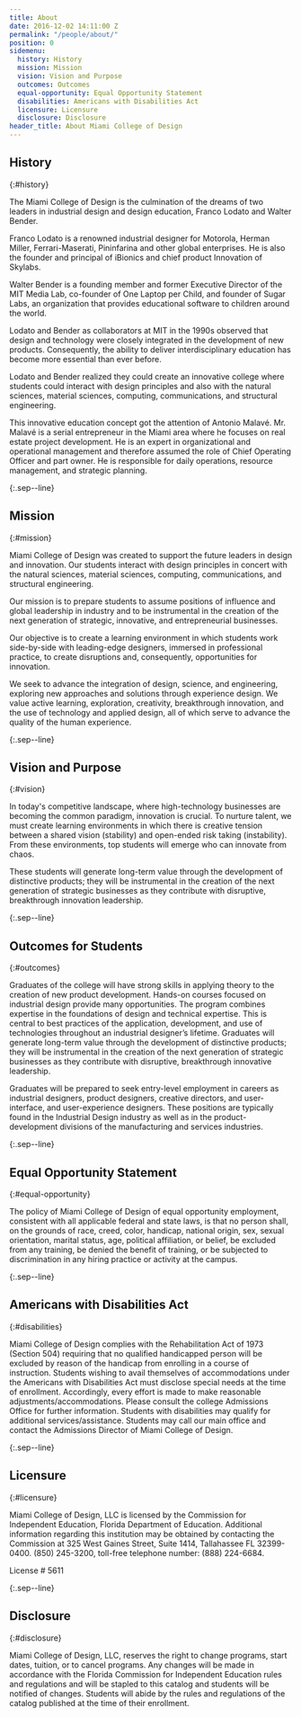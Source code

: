 ```yaml
---
title: About
date: 2016-12-02 14:11:00 Z
permalink: "/people/about/"
position: 0
sidemenu:
  history: History
  mission: Mission
  vision: Vision and Purpose
  outcomes: Outcomes
  equal-opportunity: Equal Opportunity Statement
  disabilities: Americans with Disabilities Act
  licensure: Licensure
  disclosure: Disclosure
header_title: About Miami College of Design
---
```


## History
{:#history}

The Miami College of Design is the culmination of the dreams of two leaders in industrial design and design education, Franco Lodato and Walter Bender.

Franco Lodato is a renowned industrial designer for Motorola, Herman Miller, Ferrari-Maserati, Pininfarina and other global enterprises. He is also the founder and principal of iBionics and chief product Innovation of Skylabs.

Walter Bender is a founding member and former Executive Director of the MIT Media Lab, co-founder of One Laptop per Child, and founder of Sugar Labs, an organization that provides educational software to children around the world.

Lodato and Bender as collaborators at MIT in the 1990s observed that design and technology were closely integrated in the development of new products. Consequently, the ability to deliver interdisciplinary education has become more essential than ever before.

Lodato and Bender realized they could create an innovative college where students could interact with design principles and also with the natural sciences, material sciences, computing, communications, and structural engineering.

This innovative education concept got the attention of Antonio Malavé. Mr. Malavé is a serial entrepreneur in the Miami area where he focuses on real estate project development. He is an expert in organizational and operational management and therefore assumed the role of Chief Operating Officer and part owner. He is responsible for daily operations, resource management, and strategic planning.

{:.sep--line}
&nbsp;

## Mission
{:#mission}

Miami College of Design was created to support the future leaders in design and innovation. Our students interact with design principles in concert with the natural sciences, material sciences, computing, communications, and structural engineering.

Our mission is to prepare students to assume positions of influence and global leadership in industry and to be instrumental in the creation of the next generation of strategic, innovative, and entrepreneurial businesses.

Our objective is to create a learning environment in which students work side-by-side with leading-edge designers, immersed in professional practice, to create disruptions and, consequently, opportunities for innovation.

We seek to advance the integration of design, science, and engineering, exploring new approaches and solutions through experience design. We value active learning, exploration, creativity, breakthrough innovation, and the use of technology and applied design, all of which serve to advance the quality of the human experience.

{:.sep--line}
&nbsp;

## Vision and Purpose
{:#vision}

In today's competitive landscape, where high-technology businesses are becoming the common paradigm, innovation is crucial. To nurture talent, we must create learning environments in which there is creative tension between a shared vision (stability) and open-ended risk taking (instability). From these environments, top students will emerge who can innovate from chaos.

These students will generate long-term value through the development of distinctive products; they will be instrumental in the creation of the next generation of strategic businesses as they contribute with disruptive, breakthrough innovation leadership.

{:.sep--line}
&nbsp;

## Outcomes for Students
{:#outcomes}

Graduates of the college will have strong skills in applying theory to the creation of new product development. Hands-on courses focused on industrial design provide many opportunities. The program combines expertise in the foundations of design and technical expertise. This is central to best practices of the application, development, and use of technologies throughout an industrial designer’s lifetime. Graduates will generate long-term value through the development of distinctive products; they will be instrumental in the creation of the next generation of strategic businesses as they contribute with disruptive, breakthrough innovative leadership.

Graduates will be prepared to seek entry-level employment in careers as industrial designers, product designers, creative directors, and user-interface, and user-experience designers. These positions are typically found in the Industrial Design industry as well as in the product-development divisions of the manufacturing and services industries.

{:.sep--line}
&nbsp;

## Equal Opportunity Statement
{:#equal-opportunity}

The policy of Miami College of Design of equal opportunity employment, consistent with all applicable federal and state laws, is that no person shall, on the grounds of race, creed, color, handicap, national origin, sex, sexual orientation, marital status, age, political affiliation, or belief, be excluded from any training, be denied the benefit of training, or be subjected to discrimination in any hiring practice or activity at the campus.

{:.sep--line}
&nbsp;

## Americans with Disabilities Act
{:#disabilities}

Miami College of Design complies with the Rehabilitation Act of 1973 (Section 504) requiring that no qualified handicapped person will be excluded by reason of the handicap from enrolling in a course of instruction. Students wishing to avail themselves of accommodations under the Americans with Disabilities Act must disclose special needs at the time of enrollment. Accordingly, every effort is made to make reasonable adjustments/accommodations. Please consult the college Admissions Office for further information. Students with disabilities may qualify for additional services/assistance. Students may call our main office and contact the Admissions Director of Miami College of Design.

{:.sep--line}
&nbsp;

## Licensure
{:#licensure}

Miami College of Design, LLC is licensed by the Commission for Independent Education, Florida Department of Education. Additional information regarding this institution may be obtained by contacting the Commission at 325 West Gaines Street, Suite 1414, Tallahassee FL 32399-0400. (850) 245-3200, toll-free telephone number: (888) 224-6684.

License # 5611

{:.sep--line}
&nbsp;

## Disclosure
{:#disclosure}

Miami College of Design, LLC, reserves the right to change programs, start dates, tuition, or to cancel programs. Any changes will be made in accordance with the Florida Commission for Independent Education rules and regulations and will be stapled to this catalog and students will be notified of changes. Students will abide by the rules and regulations of the catalog published at the time of their enrollment.
